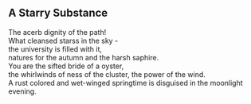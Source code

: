 A Starry Substance
------------------
The acerb dignity of the path!  
What cleansed starss in the sky -  
the university is filled with it,  
natures for the autumn and the harsh saphire.  
You are the sifted bride of a oyster,  
the whirlwinds of ness of the cluster, the power of the wind.  
A rust colored and wet-winged springtime is disguised in the moonlight evening.  
